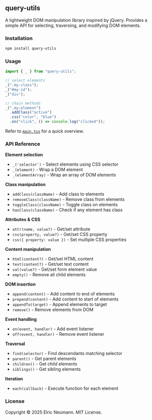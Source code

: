 ## query-utils

A lightweight DOM manipulation library inspired by jQuery. Provides a simple API for selecting, traversing, and modifying DOM elements.

### Installation

```bash
npm install query-utils
```

### Usage

```javascript
import { _ } from "query-utils";

// select elements
_(".my-class");
_("#my-id");
_("div");

// chain methods
_(".my-element")
  .addClass("active")
  .css("color", "blue")
  .on("click", () => console.log("clicked"));
```

Refer to [`main.tsx`](https://github.com/elricmann/query-utils/blob/main/src/main.tsx) for a quick overview.

### API Reference

**Element selection**

- `_('selector')` - Select elements using CSS selector
- `_(element)` - Wrap a DOM element
- `_(elementArray)` - Wrap an array of DOM elements

**Class manipulation**

- `addClass(className)` - Add class to elements
- `removeClass(className)` - Remove class from elements
- `toggleClass(className)` - Toggle class on elements
- `hasClass(className)` - Check if any element has class

**Attributes & CSS**

- `attr(name, value?)` - Get/set attribute
- `css(property, value?)` - Get/set CSS property
- `css({ property: value })` - Set multiple CSS properties

**Content manipulation**

- `html(content?)` - Get/set HTML content
- `text(content?)` - Get/set text content
- `val(value?)` - Get/set form element value
- `empty()` - Remove all child elements

**DOM insertion**

- `append(content)` - Add content to end of elements
- `prepend(content)` - Add content to start of elements
- `appendTo(target)` - Append elements to target
- `remove()` - Remove elements from DOM

**Event handling**

- `on(event, handler)` - Add event listener
- `off(event, handler)` - Remove event listener

**Traversal**

- `find(selector)` - Find descendants matching selector
- `parent()` - Get parent elements
- `children()` - Get child elements
- `siblings()` - Get sibling elements

**Iteration**

- `each(callback)` - Execute function for each element

### License

Copyright © 2025 Elric Neumann. MIT License.
